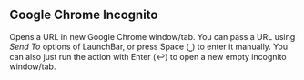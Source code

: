 ## Google Chrome Incognito
Opens a URL in new Google Chrome window/tab. You can pass a URL using
_Send To_ options of LaunchBar, or press Space (⎵) to enter it manually. You
can also just run the action with Enter (↩) to open a new empty incognito window/tab.